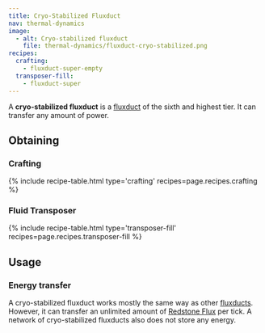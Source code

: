 ```yaml
---
title: Cryo-Stabilized Fluxduct
nav: thermal-dynamics
image:
  - alt: Cryo-stabilized fluxduct
    file: thermal-dynamics/fluxduct-cryo-stabilized.png
recipes:
  crafting:
    - fluxduct-super-empty
  transposer-fill:
    - fluxduct-super
---
```


A **cryo-stabilized fluxduct** is a [fluxduct](/docs/fluxducts/) of the sixth
and highest tier. It can transfer any amount of power.


Obtaining
---------

### Crafting
{% include recipe-table.html type='crafting' recipes=page.recipes.crafting %}

### Fluid Transposer
{% include recipe-table.html type='transposer-fill' recipes=page.recipes.transposer-fill %}


Usage
-----

### Energy transfer
A cryo-stabilized fluxduct works mostly the same way as other
[fluxducts](/docs/fluxducts/). However, it can transfer an unlimited amount of
[Redstone Flux](/docs/redstone-flux/) per tick. A network of cryo-stabilized
fluxducts also does not store any energy.
